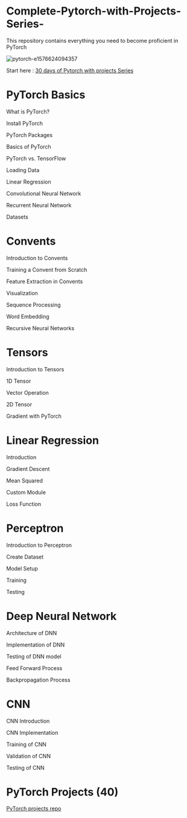 # Complete-Pytorch-with-Projects-Series-
This repository contains everything you need to become proficient in PyTorch


![pytorch-e1576624094357](https://user-images.githubusercontent.com/104568275/210083990-77b76bbc-ff30-492d-a9e3-20eb9d332a65.png)


Start here : [30 days of Pytorch with projects Series](https://medium.com/coders-mojo/30-days-of-pytorch-with-projects-series-737941e5aa4f?sk=d0ead140034be9f1fff27d059b525221)

# PyTorch Basics

What is PyTorch?

Install PyTorch

PyTorch Packages

Basics of PyTorch

PyTorch vs. TensorFlow

Loading Data

Linear Regression

Convolutional Neural Network

Recurrent Neural Network

Datasets

# Convents

Introduction to Convents

Training a Convent from Scratch

Feature Extraction in Convents

Visualization

Sequence Processing

Word Embedding

Recursive Neural Networks

# Tensors

Introduction to Tensors

1D Tensor

Vector Operation

2D Tensor

Gradient with PyTorch

# Linear Regression

Introduction

Gradient Descent

Mean Squared

Custom Module

Loss Function

# Perceptron

Introduction to Perceptron

Create Dataset

Model Setup

Training

Testing

# Deep Neural Network

Architecture of DNN

Implementation of DNN

Testing of DNN model

Feed Forward Process

Backpropagation Process

# CNN

CNN Introduction

CNN Implementation

Training of CNN

Validation of CNN

Testing of CNN

# PyTorch Projects (40)

[PyTorch projects repo](https://medium.com/coders-mojo/30-days-of-pytorch-with-projects-series-737941e5aa4f?sk=d0ead140034be9f1fff27d059b525221)
